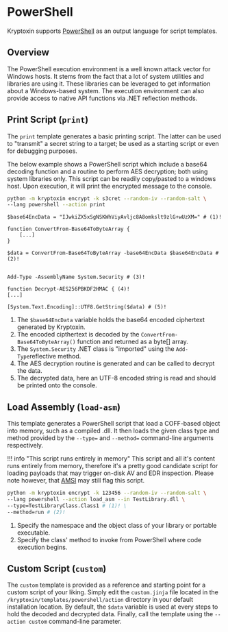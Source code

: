 # PowerShell

Kryptoxin supports [PowerShell](https://learn.microsoft.com/en-us/powershell/) as an output language for script templates.

## Overview

The PowerShell execution environment is a well known attack vector for Windows hosts. It stems from the fact that a lot of system utilities and libraries are using it. These libraries can be leveraged to get information about a Windows-based system. The execution environment can also provide access to native API functions via .NET reflection methods.

## Print Script (`print`)

The `print` template generates a basic printing script. The latter can be used to "transmit" a secret string to a target; be used as a starting script or even for debugging purposes.

The below example shows a PowerShell script which include a base64 decoding function and a routine to perform AES decryption; both using system libraries only. This script can be readily copy/pasted to a windows host. Upon execution, it will print the encrypted message to the console.

``` sh
python -m kryptoxin encrypt -k s3cret --random-iv --random-salt \
--lang powershell --action print
```

``` {.powershell .no-copy}
$base64EncData = "IJwkiZX5xSgNSKWhViyAvljc8A8omkslt9zlG+wUzXM=" # (1)!

function ConvertFrom-Base64ToByteArray {
    [...]
}

$data = ConvertFrom-Base64ToByteArray -base64EncData $base64EncData # (2)!


Add-Type -AssemblyName System.Security # (3)!

function Decrypt-AES256PBKDF2HMAC { (4)!
[...]

[System.Text.Encoding]::UTF8.GetString($data) # (5)!
```

1. The `$base64EncData` variable holds the base64 encoded ciphertext generated by Kryptoxin.
2. The encoded cipthertext is decoded by the `ConvertFrom-Base64ToByteArray()` function and returned as a byte[] array.
3. The `System.Security` .NET class is "imported" using the `Add-Type`reflective method.
4. The AES decryption routine is generated and can be called to decrypt the data.
5. The decrypted data, here an UTF-8 encoded string is read and should be printed onto the console.

## Load Assembly (`load-asm`)

This template generates a PowerShell script that load a COFF-based object into memory, such as a compiled .dll. It then loads the given class type and method provided by the `--type=` and `--method=` command-line arguments respectively.

!!! info "This script runs entirely in memory"
    This script and all it's content runs entirely from memory, therefore it's a pretty good candidate script for loading payloads that may trigger on-disk AV and EDR inspection. Please note however, that [AMSI](https://learn.microsoft.com/windows/win32/amsi/antimalware-scan-interface-portal) may still flag this script.

``` sh
python -m kryptoxin encrypt -k 123456 --random-iv --random-salt \
--lang powershell --action load_asm --in TestLibrary.dll \
--type=TestLibraryClass.Class1 # (1)! \
--method=run # (2)!
```

1. Specify the namespace and the object class of your library or portable executable.
2. Specify the class' method to invoke from PowerShell where code execution begins.

## Custom Script (`custom`)

The `custom` template is provided as a reference and starting point for a custom script of your liking. Simply edit the `custom.jinja` file located in the `/kryptoxin/templates/powershell/action` directory in your default installation location. By default, the `$data` variable is used at every steps to hold the decoded and decrypted data. Finally, call the template using the `--action custom` command-line parameter.
